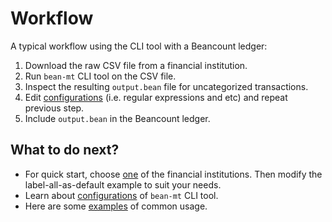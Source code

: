 # Workflow

A typical workflow using the CLI tool with a Beancount ledger:

1. Download the raw CSV file from a financial institution.
2. Run `bean-mt` CLI tool on the CSV file.
3. Inspect the resulting `output.bean` file for uncategorized transactions.
4. Edit [configurations](configs.md) (i.e. regular expressions and etc) and repeat previous step.
5. Include `output.bean` in the Beancount ledger.

## What to do next?

* For quick start, choose [one](../institutions/index.md) of the financial institutions. Then modify the label-all-as-default example to suit your needs.
* Learn about [configurations](configs.md) of `bean-mt` CLI tool.
* Here are some [examples](examples.md) of common usage.
